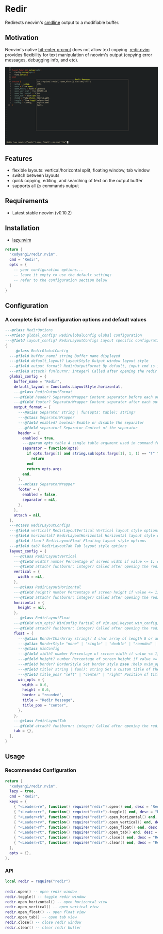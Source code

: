 <!-- markdownlint-disable MD013 -->

# Redir

Redirects neovim's [cmdline](https://neovim.io/doc/user/cmdline.html) output to a modifiable buffer.

## Motivation

Neovim's native [hit-enter prompt](https://neovim.io/doc/user/message.html#hit-enter-prompt) does not allow text copying. [redir.nvim](https://github.com/xudyang1/redir.nvim) provides flexibility for text manipulation of neovim's output (copying error messages, debugging info, and etc).

![redir](./assets/redir_screenshot.png "redir screenshot")

## Features

- flexible layouts: vertical/horizontal split, floating window, tab window
- switch between layouts
- quick copying, editing, and searching of text on the output buffer
- supports all `Ex` commands output

## Requirements

- Latest stable neovim (v0.10.2)

## Installation

- [lazy.nvim](https://github.com/folke/lazy.nvim)

```lua
return {
  "xudyang1/redir.nvim",
  cmd = "Redir",
  opts = {
    -- your configuration options...
    -- leave it empty to use the default settings
    -- refer to the configuration section below
  }
}
```

## Configuration

### A complete list of configuration options and default values

```lua
---@class RedirOptions
---@field global_config? RedirGlobalConfig Global configuration
---@field layout_config? RedirLayoutConfigs Layout specific configuration, overwrites global_config for each layout style
{
  ---@class RedirGlobalConfig
  ---@field buffer_name? string Buffer name displayed
  ---@field default_layout? LayoutStyle Output window layout style
  ---@field output_format? RedirOutputFormat By default, input cmd is inserted as a header.
  ---@field attach? fun(burnr: integer) Called after opening the redir buffer
  global_config = {
    buffer_name = "Redir",
    default_layout = Constants.LayoutStyle.horizontal,
    ---@class RedirOutputFormat
    ---@field header? SeparatorWrapper Content separator before each output body
    ---@field footer? SeparatorWrapper Content separator after each output body
    output_format = {
      ---@alias Separator string | fun(opts: table): string?
      ---@class SeparatorWrapper
      ---@field enabled? boolean Enable or disable the separator
      ---@field separator? Separator Content of the separator
      header = {
        enabled = true,
        ---@param opts table A single table argument used in command function from vim.api.nvim_create_user_command
        separator = function(opts)
          if opts.fargs[1] and string.sub(opts.fargs[1], 1, 1) == "!" then
            return
          end
          return opts.args
        end,
      },
      ---@class SeparatorWrapper
      footer = {
        enabled = false,
        separator = nil,
      },
    },
    attach = nil,
  },
  ---@class RedirLayoutConfigs
  ---@field vertical? RedirLayoutVertical Vertical layout style options
  ---@field horizontal? RedirLayoutHorizontal Horizontal layout style options
  ---@field float? RedirLayoutFloat Floating layout style options
  ---@field tab? RedirLayoutTab Tab layout style options
  layout_config = {
    ---@class RedirLayoutVertical
    ---@field width? number Percentage of screen width if value <= 1; or, number of columns if width > 1
    ---@field attach? fun(burnr: integer) Called after opening the redir buffer
    vertical = {
      width = nil,
    },
    ---@class RedirLayoutHorizontal
    ---@field height? number Percentage of screen height if value <= 1; or, number of lines if height > 1
    ---@field attach? fun(burnr: integer) Called after opening the redir buffer
    horizontal = {
      height = nil,
    },
    ---@class RedirLayoutFloat
    ---@field win_opts? WinConfig Partial of vim.api.keyset.win_config, @see nvim_open_win
    ---@field attach? fun(burnr: integer) Called after opening the redir buffer
    float = {
      ---@alias BorderCharArray string[] A char array of length 8 or any divisor of 8 @see |nvim_open_win()|
      ---@alias BorderStyle "none" | "single" | "double" | "rounded" | "solid" | "shadow" | BorderCharArray
      ---@class WinConfig
      ---@field width? number Percentage of screen width if value <= 1; or, number of columns if width > 1
      ---@field height? number Percentage of screen height if value <= 1; or, number of lines if height > 1
      ---@field border? BorderStyle Set border style @see :help nvim_open_win() for detail
      ---@field title? string | fun(): string Set a custom title of the floating window
      ---@field title_pos? "left" | "center" | "right" Position of title
      win_opts = {
        width = 0.6,
        height = 0.6,
        border = "rounded",
        title = "Redir Message",
        title_pos = "center",
      },
    },
    ---@class RedirLayoutTab
    ---@field attach? fun(burnr: integer) Called after opening the redir buffer
    tab = {},
  },
}
```

## Usage

### Recommended Configuration

```lua
return {
  "xudyang1/redir.nvim",
  lazy = true,
  cmd = "Redir",
  keys = {
    { "<Leader>re", function() require("redir").open() end, desc = "Redir: open win" },
    { "<Leader>rr", function() require("redir").toggle() end, desc = "Redir: toggle" },
    { "<Leader>rh", function() require("redir").open_horizontal() end, desc = "Redir: open horizontal" },
    { "<Leader>rv", function() require("redir").open_vertical() end, desc = "Redir: open vertical" },
    { "<Leader>rf", function() require("redir").open_float() end, desc = "Redir: open float" },
    { "<Leader>rt", function() require("redir").open_tab() end, desc = "Redir: open tab" },
    { "<Leader>rc", function() require("redir").close() end, desc = "Redir: close win" },
    { "<Leader>rC", function() require("redir").clear() end, desc = "Redir: clear" },
  },
  opts = {},
},
```

### API

```lua
local redir = require("redir")

redir.open() -- open redir window
redir.toggle() -- toggle redir window
redir.open_horizontal() -- open horizontal view
redir.open_vertical() -- open vertical view
redir.open_float() -- open float view
redir.open_tab() -- open tab view
redir.close() -- close redir window
redir.clear() -- clear redir buffer
```
